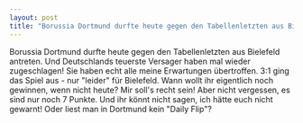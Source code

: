 ```yaml
---
layout: post
title: "Borussia Dortmund durfte heute gegen den Tabellenletzten aus Bielefeld antreten."
---
```


Borussia Dortmund durfte heute gegen den Tabellenletzten aus Bielefeld antreten. Und Deutschlands teuerste Versager haben mal wieder zugeschlagen! Sie haben echt alle meine Erwartungen übertroffen. 3:1 ging das Spiel aus - nur "leider" für Bielefeld. Wann wollt ihr eigentlich noch gewinnen, wenn nicht heute? Mir soll's recht sein! Aber nicht vergessen, es sind nur noch 7 Punkte. Und ihr könnt nicht sagen, ich hätte euch nicht gewarnt! Oder liest man in Dortmund kein "Daily Flip"?
